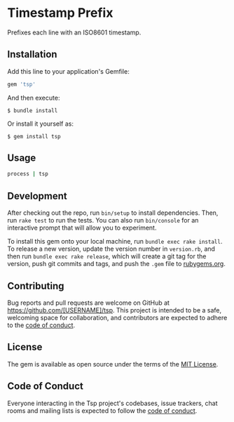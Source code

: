 # Timestamp Prefix

Prefixes each line with an ISO8601 timestamp.

## Installation

Add this line to your application's Gemfile:

```ruby
gem 'tsp'
```

And then execute:

    $ bundle install

Or install it yourself as:

    $ gem install tsp

## Usage

```bash
process | tsp
```

## Development

After checking out the repo, run `bin/setup` to install dependencies. Then, run `rake test` to run the tests. You can also run `bin/console` for an interactive prompt that will allow you to experiment.

To install this gem onto your local machine, run `bundle exec rake install`. To release a new version, update the version number in `version.rb`, and then run `bundle exec rake release`, which will create a git tag for the version, push git commits and tags, and push the `.gem` file to [rubygems.org](https://rubygems.org).

## Contributing

Bug reports and pull requests are welcome on GitHub at https://github.com/[USERNAME]/tsp. This project is intended to be a safe, welcoming space for collaboration, and contributors are expected to adhere to the [code of conduct](https://github.com/[USERNAME]/tsp/blob/master/CODE_OF_CONDUCT.md).


## License

The gem is available as open source under the terms of the [MIT License](https://opensource.org/licenses/MIT).

## Code of Conduct

Everyone interacting in the Tsp project's codebases, issue trackers, chat rooms and mailing lists is expected to follow the [code of conduct](https://github.com/[USERNAME]/tsp/blob/master/CODE_OF_CONDUCT.md).
